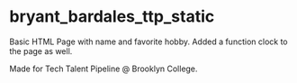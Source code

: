 # bryant_bardales_ttp_static

Basic HTML Page with name and favorite hobby. 
Added a function clock to the page as well. 

Made for Tech Talent Pipeline @ Brooklyn College.
